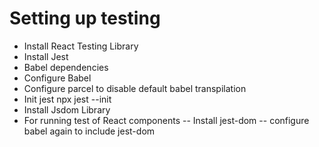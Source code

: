 # Setting up testing 
- Install React Testing Library
- Install Jest
- Babel dependencies
- Configure Babel
- Configure parcel to disable default babel transpilation
- Init jest npx jest --init
- Install Jsdom Library
- For running test of React components
    -- Install jest-dom
    -- configure babel again to include jest-dom 